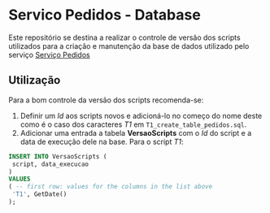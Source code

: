 # Servico Pedidos - Database
Este repositório se destina a realizar o controle de versão dos scripts utilizados para a criação e manutenção da base de dados utilizado pelo serviço [Serviço Pedidos](https://github.com/victoralvesp/servico-pedidos)

## Utilização
Para a bom controle da versão dos scripts recomenda-se:
1. Definir um *Id* aos scripts novos e adicioná-lo no começo do nome deste como é o caso dos caracteres *T1* em `T1_create_table_pedidos.sql`.
1. Adicionar uma entrada a tabela **VersaoScripts** com o *Id* do script e a data de execução dele na base. Para o script *T1*:

```sql
INSERT INTO VersaoScripts (
 script, data_execucao
) 
VALUES
( -- first row: values for the columns in the list above
 'T1', GetDate()
);
``` 